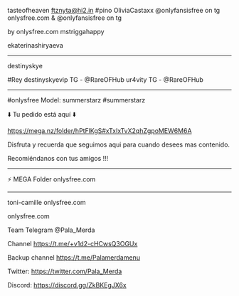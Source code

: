tasteofheaven
ftznyta@hi2.in
#pino
OliviaCastaxx @onlyfansisfree on tg
onlysfree.com  &  @onlyfansisfree on tg

by onlysfree.com 
mstriggahappy

ekaterinashiryaeva

***
destinyskye

#Rey
destinyskyevip TG - @RareOFHub
ur4vity  TG - @RareOFHub

****

#onlysfree
Model: summerstarz
#summerstarz

⬇️ Tu pedido está aquí ⬇️

https://mega.nz/folder/hPtFlKgS#xTxIxTvX2qhZgpoMEW6M6A

Disfruta y recuerda que seguimos aqui para cuando desees mas contenido.

Recomiéndanos con tus amigos !!!

****

⚡ MEGA Folder  onlysfree.com

****


toni-camille onlysfree.com

onlysfree.com  

Team Telegram @Pala_Merda

Channel https://t.me/+v1d2-cHCwsQ3OGUx

Backup channel https://t.me/Palamerdamenu

Twitter: https://twitter.com/Pala_Merda

Discord: https://discord.gg/ZkBKEgJX6x


